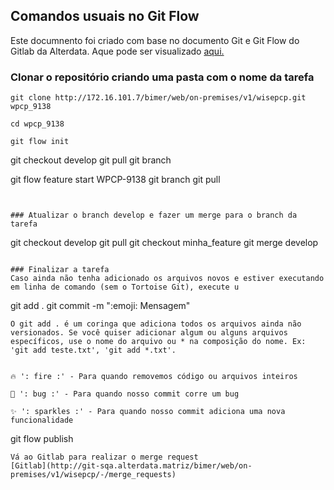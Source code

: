 
## Comandos usuais no Git Flow

Este documnento foi criado com base no documento Git e Git Flow do Gitlab da Alterdata. Aque pode ser visualizado [aqui.](http://git-sqa.alterdata.matriz/bimer/docs/-/wikis/git-e-git-flow)


### Clonar o repositório criando uma pasta com o nome da tarefa
````
git clone http://172.16.101.7/bimer/web/on-premises/v1/wisepcp.git wpcp_9138
````
````
cd wpcp_9138
````
````
git flow init
````
git checkout develop
git pull
git branch

git flow feature start WPCP-9138
git branch
git pull
````


### Atualizar o branch develop e fazer um merge para o branch da tarefa
````
git checkout develop
git pull
git checkout minha_feature
git merge develop
````

### Finalizar a tarefa 
Caso ainda não tenha adicionado os arquivos novos e estiver executando em linha de comando (sem o Tortoise Git), execute u
````
git add . 
git commit -m ":emoji: <TAREFA> Mensagem"
````
O git add . é um coringa que adiciona todos os arquivos ainda não versionados. Se você quiser adicionar algum ou alguns arquivos específicos, use o nome do arquivo ou * na composição do nome. Ex: 'git add teste.txt', 'git add *.txt'.


🔥 ': fire :' - Para quando removemos código ou arquivos inteiros

🐛 ': bug :' - Para quando nosso commit corre um bug

✨ ': sparkles :' - Para quando nosso commit adiciona uma nova funcionalidade

````
git flow publish
````
Vá ao Gitlab para realizar o merge request
[Gitlab](http://git-sqa.alterdata.matriz/bimer/web/on-premises/v1/wisepcp/-/merge_requests)




